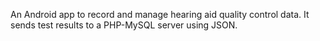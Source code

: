 An Android app to record and manage hearing aid quality control data. It sends test results to a PHP-MySQL server using JSON.
